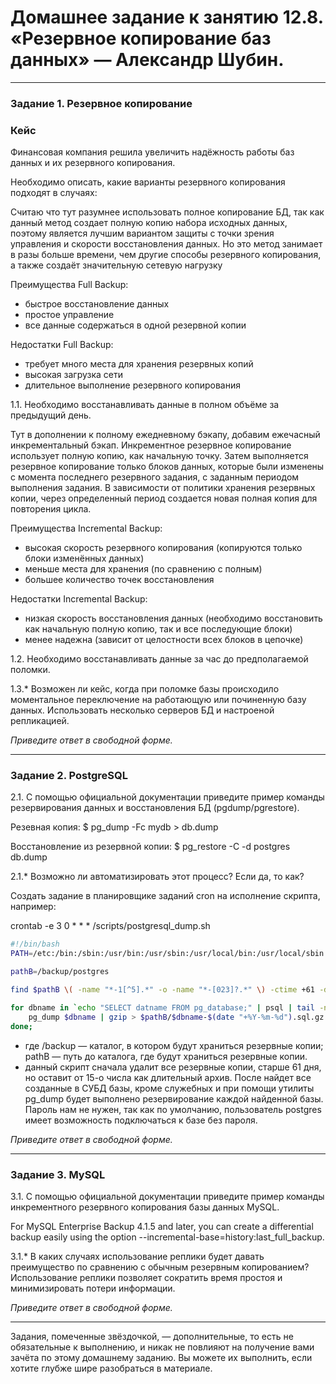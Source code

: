 # Домашнее задание к занятию 12.8. «Резервное копирование баз данных»  — Александр Шубин.

---

### Задание 1. Резервное копирование

### Кейс
Финансовая компания решила увеличить надёжность работы баз данных и их резервного копирования. 

Необходимо описать, какие варианты резервного копирования подходят в случаях: 

Считаю что тут разумнее использовать полное копирование БД, так как данный метод создает полную копию набора исходных данных, поэтому является лучшим вариантом защиты с точки зрения управления и скорости восстановления данных. Но это метод занимает в разы больше времени, чем другие способы резервного копирования, а также создаёт значительную сетевую нагрузку

 Преимущества Full Backup:
- быстрое восстановление данных
- простое управление
- все данные содержаться в одной резервной копии

Недостатки Full Backup:
- требует много места для хранения резервных копий
- высокая загрузка сети
- длительное выполнение резервного копирования

1.1. Необходимо восстанавливать данные в полном объёме за предыдущий день.

Тут в дополнении к полному ежедневному бэкапу, добавим ежечасный инкрементальный бэкап. Инкрементное резервное копирование использует полную копию, как начальную точку. Затем выполняется резервное копирование только блоков данных, которые были изменены с момента последнего резервного задания, с заданным периодом выполнения задания. В зависимости от политики хранения резервных копии, через определенный период создается новая полная копия для повторения цикла. 

Преимущества Incremental Backup:
- высокая скорость резервного копирования (копируются только блоки изменённых данных)
- меньше места для хранения (по сравнению с полным)
- большее количество точек восстановления

Недостатки Incremental Backup:
- низкая скорость восстановления данных (необходимо восстановить как начальную полную копию, так и все последующие блоки)
- менее надежна (зависит от целостности всех блоков в цепочке)


1.2. Необходимо восстанавливать данные за час до предполагаемой поломки.

1.3.* Возможен ли кейс, когда при поломке базы происходило моментальное переключение на работающую или починенную базу данных.
Использовать несколько серверов БД и настроеной репликацией.

*Приведите ответ в свободной форме.*

---

### Задание 2. PostgreSQL

2.1. С помощью официальной документации приведите пример команды резервирования данных и восстановления БД (pgdump/pgrestore).

Резевная копия:
$ pg_dump -Fc mydb > db.dump

Восстановление из резервной копии:
$ pg_restore -C -d postgres db.dump

2.1.* Возможно ли автоматизировать этот процесс? Если да, то как?

Создать задание в планировщике заданий cron на исполнение скрипта, например:


crontab -e
3 0 * * * /scripts/postgresql_dump.sh

``` bash
#!/bin/bash
PATH=/etc:/bin:/sbin:/usr/bin:/usr/sbin:/usr/local/bin:/usr/local/sbin

pathB=/backup/postgres

find $pathB \( -name "*-1[^5].*" -o -name "*-[023]?.*" \) -ctime +61 -delete

for dbname in `echo "SELECT datname FROM pg_database;" | psql | tail -n +3 | head -n -2 | egrep -v 'template0|template1|postgres'`; do
    pg_dump $dbname | gzip > $pathB/$dbname-$(date "+%Y-%m-%d").sql.gz
done;
```

* где /backup — каталог, в котором будут храниться резервные копии; pathB — путь до каталога, где будут храниться резервные копии.
* данный скрипт сначала удалит все резервные копии, старше 61 дня, но оставит от 15-о числа как длительный архив. После найдет все созданные в СУБД базы, кроме служебных и при помощи утилиты pg_dump будет выполнено резервирование каждой найденной базы. Пароль нам не нужен, так как по умолчанию, пользователь postgres имеет возможность подключаться к базе без пароля.

*Приведите ответ в свободной форме.*

---

### Задание 3. MySQL

3.1. С помощью официальной документации приведите пример команды инкрементного резервного копирования базы данных MySQL. 

For MySQL Enterprise Backup 4.1.5 and later, you can create a differential backup easily using the option 
--incremental-base=history:last_full_backup.

3.1.* В каких случаях использование реплики будет давать преимущество по сравнению с обычным резервным копированием?
Использование реплики позволяет сократить время простоя и минимизировать потери информации.

*Приведите ответ в свободной форме.*

---

Задания, помеченные звёздочкой, — дополнительные, то есть не обязательные к выполнению, и никак не повлияют на получение вами зачёта по этому домашнему заданию. Вы можете их выполнить, если хотите глубже шире разобраться в материале.


